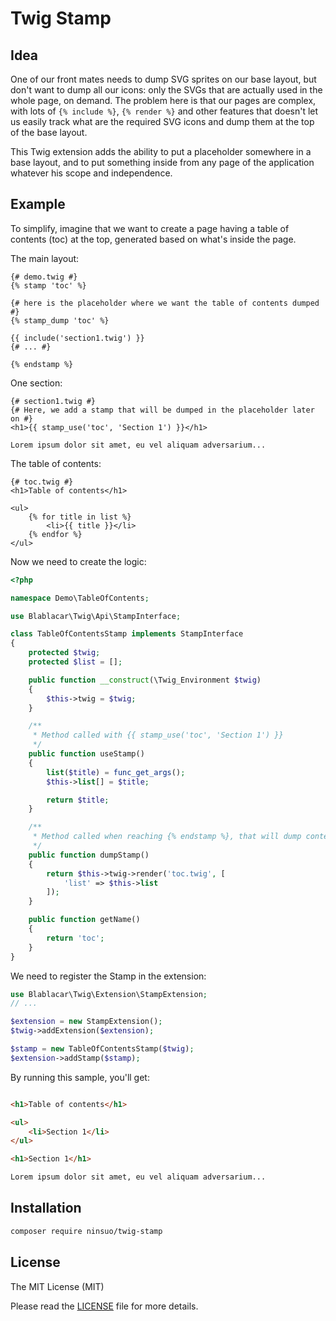 # Twig Stamp

## Idea

One of our front mates needs to dump SVG sprites on our base layout, but don't want to dump all our icons: only the SVGs that are actually used
in the whole page, on demand. The problem here is that our pages are complex, with lots of `{% include %}`, `{% render %}` and other features
that doesn't let us easily track what are the required SVG icons and dump them at the top of the base layout.

This Twig extension adds the ability to put a placeholder somewhere in a base layout, and to put something inside from any page of the application
whatever his scope and independence.

## Example

To simplify, imagine that we want to create a page having a table of contents (toc) at the top, generated based on what's inside the page.

The main layout:

```jinja
{# demo.twig #}
{% stamp 'toc' %}

{# here is the placeholder where we want the table of contents dumped #}
{% stamp_dump 'toc' %}

{{ include('section1.twig') }}
{# ... #}

{% endstamp %}
```

One section:

```jinja
{# section1.twig #}
{# Here, we add a stamp that will be dumped in the placeholder later on #}
<h1>{{ stamp_use('toc', 'Section 1') }}</h1>

Lorem ipsum dolor sit amet, eu vel aliquam adversarium...
```

The table of contents:

```jinja
{# toc.twig #}
<h1>Table of contents</h1>

<ul>
    {% for title in list %}
        <li>{{ title }}</li>
    {% endfor %}
</ul>
```

Now we need to create the logic:

```php
<?php

namespace Demo\TableOfContents;

use Blablacar\Twig\Api\StampInterface;

class TableOfContentsStamp implements StampInterface
{
    protected $twig;
    protected $list = [];

    public function __construct(\Twig_Environment $twig)
    {
        $this->twig = $twig;
    }

    /**
     * Method called with {{ stamp_use('toc', 'Section 1') }}
     */
    public function useStamp()
    {
        list($title) = func_get_args();
        $this->list[] = $title;

        return $title;
    }

    /**
     * Method called when reaching {% endstamp %}, that will dump content in the {% stamp_dump %} placeholder
     */
    public function dumpStamp()
    {
        return $this->twig->render('toc.twig', [
            'list' => $this->list
        ]);
    }

    public function getName()
    {
        return 'toc';
    }
}

```

We need to register the Stamp in the extension:

```php
use Blablacar\Twig\Extension\StampExtension;
// ...

$extension = new StampExtension();
$twig->addExtension($extension);

$stamp = new TableOfContentsStamp($twig);
$extension->addStamp($stamp);
```

By running this sample, you'll get:

```html

<h1>Table of contents</h1>

<ul>
    <li>Section 1</li>
</ul>

<h1>Section 1</h1>

Lorem ipsum dolor sit amet, eu vel aliquam adversarium...
```

## Installation

```sh
composer require ninsuo/twig-stamp
```

## License

The MIT License (MIT)

Please read the [LICENSE](LICENSE) file for more details.
